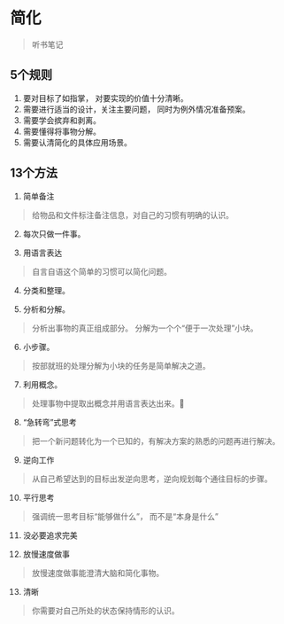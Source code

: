 # 简化

> 听书笔记


## 5个规则

1. 要对目标了如指掌， 对要实现的价值十分清晰。
2. 需要进行适当的设计，关注主要问题， 同时为例外情况准备预案。
3. 需要学会摈弃和剥离。
4. 需要懂得将事物分解。
5. 需要认清简化的具体应用场景。

## 13个方法

1. 简单备注

> 给物品和文件标注备注信息，对自己的习惯有明确的认识。

2. 每次只做一件事。

3. 用语言表达

> 自言自语这个简单的习惯可以简化问题。

4. 分类和整理。 

5. 分析和分解。 

>分析出事物的真正组成部分。 分解为一个个“便于一次处理”小块。

6. 小步骤。

> 按部就班的处理分解为小块的任务是简单解决之道。

7. 利用概念。 

> 处理事物中提取出概念并用语言表达出来。

8. “急转弯”式思考

>把一个新问题转化为一个已知的，有解决方案的熟悉的问题再进行解决。

9. 逆向工作

> 从自己希望达到的目标出发逆向思考，逆向规划每个通往目标的步骤。

10. 平行思考

> 强调统一思考目标“能够做什么”， 而不是“本身是什么”

11. 没必要追求完美

12. 放慢速度做事

> 放慢速度做事能澄清大脑和简化事物。

13. 清晰

> 你需要对自己所处的状态保持情形的认识。
